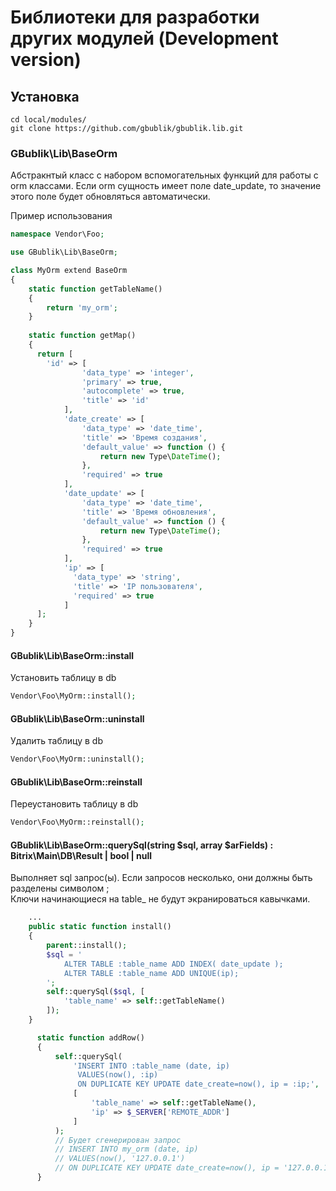 # Библиотеки для разработки других модулей (Development version)


## Установка
```console
cd local/modules/
git clone https://github.com/gbublik/gbublik.lib.git
```

### GBublik\Lib\BaseOrm
Абстракнтый класс с набором вспомогательных функций для работы с orm классами. 
Если orm сущность имеет поле date_update, то значение этого поле будет обновляться автоматически.

Пример использования
```php
namespace Vendor\Foo;

use GBublik\Lib\BaseOrm;

class MyOrm extend BaseOrm
{
    static function getTableName()
    {
        return 'my_orm';
    }
    
    static function getMap()
    {
      return [
        'id' => [
                'data_type' => 'integer',
                'primary' => true,
                'autocomplete' => true,
                'title' => 'id'
            ],
            'date_create' => [
                'data_type' => 'date_time',
                'title' => 'Время создания',
                'default_value' => function () {
                    return new Type\DateTime();
                },
                'required' => true
            ],
            'date_update' => [
                'data_type' => 'date_time',
                'title' => 'Время обновления',
                'default_value' => function () {
                    return new Type\DateTime();
                },
                'required' => true
            ],
            'ip' => [
              'data_type' => 'string',
              'title' => 'IP пользователя',
              'required' => true
            ]
      ];
    }
}
```
#### GBublik\Lib\BaseOrm::install
Установить таблицу в db
```php
Vendor\Foo\MyOrm::install();
```

#### GBublik\Lib\BaseOrm::uninstall
Удалить таблицу в db
```php
Vendor\Foo\MyOrm::uninstall();
```

#### GBublik\Lib\BaseOrm::reinstall
Переустановить таблицу в db
```php
Vendor\Foo\MyOrm::reinstall();
```

#### GBublik\Lib\BaseOrm::querySql(string $sql, array $arFields) : Bitrix\Main\DB\Result | bool | null
Выполняет sql запрос(ы). Если запросов несколько, они должны быть разделены символом ;   
Ключи начинающиеся на table_ не будут экранироваться кавычками.
```php
    ...
    public static function install()
    {
        parent::install();
        $sql = '
            ALTER TABLE :table_name ADD INDEX( date_update ); 
            ALTER TABLE :table_name ADD UNIQUE(ip);
        ';
        self::querySql($sql, [
            'table_name' => self::getTableName()
        ]);
    }
```
```php
      static function addRow()
      {
          self::querySql(
              'INSERT INTO :table_name (date, ip) 
               VALUES(now(), :ip) 
               ON DUPLICATE KEY UPDATE date_create=now(), ip = :ip;',
              [
                  'table_name' => self::getTableName(),
                  'ip' => $_SERVER['REMOTE_ADDR']
              ]
          );
          // Будет сгенерирован запрос
          // INSERT INTO my_orm (date, ip) 
          // VALUES(now(), '127.0.0.1') 
          // ON DUPLICATE KEY UPDATE date_create=now(), ip = '127.0.0.1';
      }
        
```
